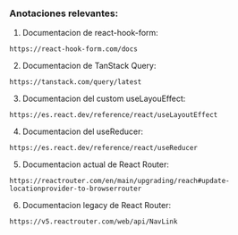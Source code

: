 ### Anotaciones relevantes:

1. Documentacion de react-hook-form:
```
https://react-hook-form.com/docs
```

2. Documentacion de TanStack Query:
```
https://tanstack.com/query/latest
```

3. Documentacion del custom useLayouEffect:
```
https://es.react.dev/reference/react/useLayoutEffect
```
4. Documentacion del useReducer:
```
https://es.react.dev/reference/react/useReducer
```

5. Documentacion actual de React Router:
```
https://reactrouter.com/en/main/upgrading/reach#update-locationprovider-to-browserrouter
```

6. Documentacion legacy de React Router:
```
https://v5.reactrouter.com/web/api/NavLink
```